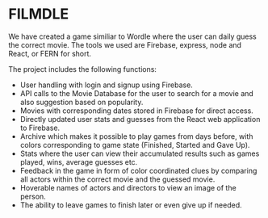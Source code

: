 # FILMDLE


We have created a game similiar to Wordle where the user can daily guess the correct movie.
The tools we used are Firebase, express, node and React, or FERN for short.

The project includes the following functions:
- User handling with login and signup using Firebase.
- API calls to the Movie Database for the user to search for a movie and also suggestion based on popularity.
- Movies with corresponding dates stored in Firebase for direct access.
- Directly updated user stats and guesses from the React web application to Firebase.
- Archive which makes it possible to play games from days before, with colors corresponding to game state (Finished, Started and Gave Up).
- Stats where the user can view their accumulated results such as games played, wins, average guesses etc.
- Feedback in the game in form of color coordinated clues by comparing all actors within the correct movie and the guessed movie.
- Hoverable names of actors and directors to view an image of the person.
- The ability to leave games to finish later or even give up if needed.




